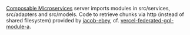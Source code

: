 

[Composable Microservices](https://github.com/tysonrm/federated-monolith) server imports modules in src/services, src/adapters and src/models. Code to retrieve chunks via http (instead of shared filesystem) provided by [jacob-ebey](https://github.com/jacob-ebey), cf. [vercel-federated-gql-module-a](https://github.com/jacob-ebey/vercel-federated-gql-module-a/tree/master/webpack).
